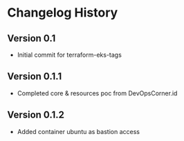 # Changelog History

## Version 0.1

- Initial commit for terraform-eks-tags

## Version 0.1.1

- Completed core & resources poc from DevOpsCorner.id

## Version 0.1.2

- Added container ubuntu as bastion access
